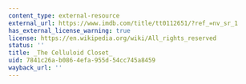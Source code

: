 ```yaml
---
content_type: external-resource
external_url: https://www.imdb.com/title/tt0112651/?ref_=nv_sr_1
has_external_license_warning: true
license: https://en.wikipedia.org/wiki/All_rights_reserved
status: ''
title: _The Celluloid Closet_
uid: 7841c26a-b086-4efa-955d-54cc745a8459
wayback_url: ''
---
```

